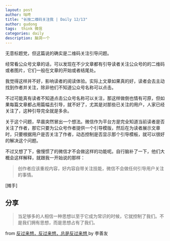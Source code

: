 ```yaml
---
layout: post
author: 咕咚
title: "长按二维码关注我 | Daily 12/13"
author: gudong
tags:  think 微信
categories: daily
description: 脑洞一个
---
```



无意标题党，但这篇说的确实是二维码关注引导问题。

经常看公众号文章的话，可以发现在不少文章都有引导读者关注公众号的的二维码或者图片，它们一般在文章的开始或者结尾处。

我觉得这样并不好，影响读者的阅读体验。实际上文章如果真的好，读者会去主动找到作者并关注，除非他们不知道公众号名称可以点击。

不过可能真有读者不知道点击公众号名称可以关注，那这样做倒也情有可原，但如果每篇文章都占用篇幅去引导，就不好了，尤其是对那些已关注的用户，人家已经关注了，这种引导完全就是多余。

关于这个问题，早晨突然冒出一个想法。微信作为平台方是完全知道当前读者是否关注了作者，那它只要为公众号作者提供一个引导模版，然后在为读者展示文章时，只要根据用户是否关注了作者，动态控制是否显示那个引导模板，就可以很好的解决这个问题。

不过又想了下，傲慢惯了的微信才不会做这样的功能呢。自行脑补了一下，他们大概会这样解释，就跟我一开始说的那样：

> 创作者应该重视内容，好内容自带关注技能，微信不会做任何引导用户关注的事情。

[摊手]

## 分享

> 当足够多的人相信一种思想以至于它成为常识的时候，它就控制了我们。不是我们拥有思想，而是思想占有了我们。

from [反过来想，反过来想，总是反过来想 ](https://mp.weixin.qq.com/s/KpTEVB_nGINb9FPZdLjo6w) by 李善友